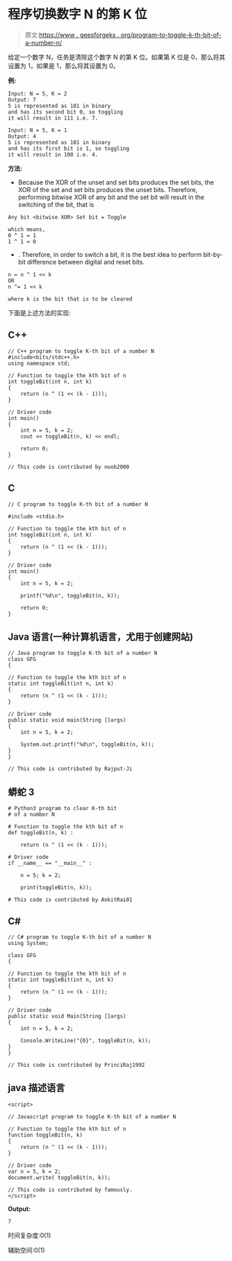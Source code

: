 # 程序切换数字 N 的第 K 位

> 原文:[https://www . geesforgeks . org/program-to-toggle-k-th-bit-of-a-number-n/](https://www.geeksforgeeks.org/program-to-toggle-k-th-bit-of-a-number-n/)

给定一个数字 N，任务是清除这个数字 N 的第 K 位。如果第 K 位是 0，那么将其设置为 1，如果是 1，那么将其设置为 0。

**例:**

```
Input: N = 5, K = 2
Output: 7
5 is represented as 101 in binary
and has its second bit 0, so toggling
it will result in 111 i.e. 7.

Input: N = 5, K = 1
Output: 4
5 is represented as 101 in binary
and has its first bit is 1, so toggling
it will result in 100 i.e. 4.
```

**方法:**

*   Because the XOR of the unset and set bits produces the set bits, the XOR of the set and set bits produces the unset bits. Therefore, performing bitwise XOR of any bit and the set bit will result in the switching of the bit, that is

```
Any bit <bitwise XOR> Set bit = Toggle

which means,
0 ^ 1 = 1
1 ^ 1 = 0
```

*   . Therefore, in order to switch a bit, it is the best idea to perform bit-by-bit difference between digital and reset bits.

```
n = n ^ 1 << k
OR
n ^= 1 << k

where k is the bit that is to be cleared
```

下面是上述方法的实现:

## C++

```
// C++ program to toggle K-th bit of a number N
#include<bits/stdc++.h>
using namespace std;

// Function to toggle the kth bit of n
int toggleBit(int n, int k)
{
    return (n ^ (1 << (k - 1)));
}

// Driver code
int main()
{
    int n = 5, k = 2;
    cout << toggleBit(n, k) << endl;

    return 0;
}

// This code is contributed by noob2000
```

## C

```
// C program to toggle K-th bit of a number N

#include <stdio.h>

// Function to toggle the kth bit of n
int toggleBit(int n, int k)
{
    return (n ^ (1 << (k - 1)));
}

// Driver code
int main()
{
    int n = 5, k = 2;

    printf("%d\n", toggleBit(n, k));

    return 0;
}
```

## Java 语言(一种计算机语言，尤用于创建网站)

```
// Java program to toggle K-th bit of a number N
class GFG
{

// Function to toggle the kth bit of n
static int toggleBit(int n, int k)
{
    return (n ^ (1 << (k - 1)));
}

// Driver code
public static void main(String []args)
{
    int n = 5, k = 2;

    System.out.printf("%d\n", toggleBit(n, k));
}
}

// This code is contributed by Rajput-Ji
```

## 蟒蛇 3

```
# Python3 program to clear K-th bit
# of a number N

# Function to toggle the kth bit of n
def toggleBit(n, k) :

    return (n ^ (1 << (k - 1)));

# Driver code
if __name__ == "__main__" :

    n = 5; k = 2;

    print(toggleBit(n, k));

# This code is contributed by AnkitRai01
```

## C#

```
// C# program to toggle K-th bit of a number N
using System;

class GFG
{

// Function to toggle the kth bit of n
static int toggleBit(int n, int k)
{
    return (n ^ (1 << (k - 1)));
}

// Driver code
public static void Main(String []args)
{
    int n = 5, k = 2;

    Console.WriteLine("{0}", toggleBit(n, k));
}
}

// This code is contributed by PrinciRaj1992
```

## java 描述语言

```
<script>

// Javascript program to toggle K-th bit of a number N

// Function to toggle the kth bit of n
function toggleBit(n, k)
{
    return (n ^ (1 << (k - 1)));
}

// Driver code
var n = 5, k = 2;
document.write( toggleBit(n, k));

// This code is contributed by famously.
</script>
```

**Output:** 

```
7
```

时间复杂度:0(1)

辅助空间:0(1)